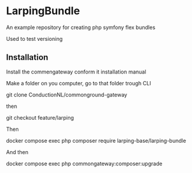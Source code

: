 # LarpingBundle
An example repository for creating php symfony flex bundles

Used to test versioning

## Installation

Install the commengateway conform it installation manual

Make a folder on you computer, go to that folder trough CLI

git clone ConductionNL/commonground-gateway

then

git checkout feature/larping

Then 

docker compose exec php composer require larping-base/larping-bundle

And then

docker compose exec php commongateway:composer:upgrade
